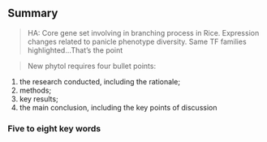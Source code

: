 ## Summary

> HA: Core gene set involving in branching process in Rice. Expression changes related to panicle phenotype diversity. Same TF families highlighted…That’s the point

> New phytol requires four bullet points:

1. the research conducted, including the rationale;
2. methods;
3. key results;
4. the main conclusion, including the key points of discussion

### Five to eight key words
